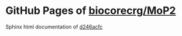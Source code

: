 GitHub Pages of [biocorecrg/MoP2](https://github.com/biocorecrg/MoP2.git)
===
Sphinx html documentation of [d246acfc](https://github.com/biocorecrg/MoP2/tree/d246acfc0412a16cd5ac9cd3a36d9be440a087b5)
